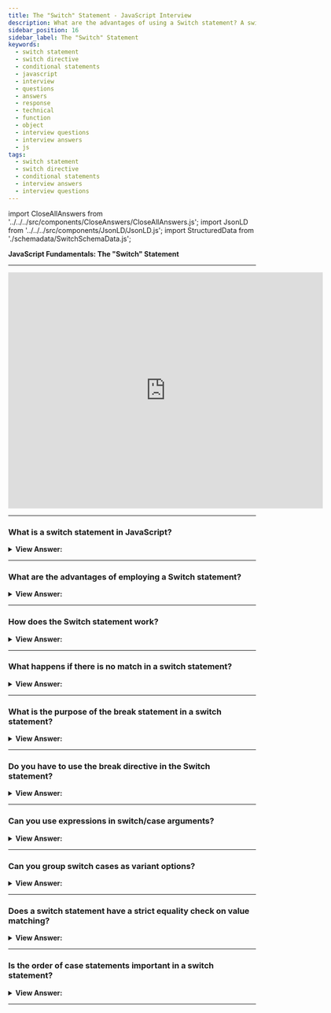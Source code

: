 ```yaml
---
title: The "Switch" Statement - JavaScript Interview
description: What are the advantages of using a Switch statement? A switch statement can replace multiple if checks, it is more descriptive, and easier to read. 
sidebar_position: 16
sidebar_label: The "Switch" Statement
keywords:
  - switch statement
  - switch directive
  - conditional statements
  - javascript
  - interview
  - questions
  - answers
  - response
  - technical
  - function
  - object
  - interview questions
  - interview answers
  - js
tags:
  - switch statement
  - switch directive
  - conditional statements
  - interview answers
  - interview questions
---
```


import CloseAllAnswers from '../../../src/components/CloseAnswers/CloseAllAnswers.js';
import JsonLD from '../../../src/components/JsonLD/JsonLD.js';
import StructuredData from './schemadata/SwitchSchemaData.js';

<JsonLD data={StructuredData} />

<head>
  <title>The Switch Statement | JavaScript Frontend Phone Interview</title>
</head>

**JavaScript Fundamentals: The "Switch" Statement**

---

<div class='videoWrapper'>
<iframe
    width="640"
    height="480"
    src="https://www.youtube.com/embed/Sxjy2d7Ldck"
    frameborder="0"
    allow="autoplay; encrypted-media"
    allowfullscreen
>
</iframe>
</div>

---

<CloseAllAnswers />

### What is a switch statement in JavaScript?

<details>
  <summary><strong>View Answer:</strong></summary>
  <div>
  <div><strong>Interview Response:</strong> A switch statement in JavaScript is a control flow statement that evaluates an expression and executes a specific block of code based on the matched case.
</div><br/>
  </div>
</details>

---

### What are the advantages of employing a Switch statement?

<details>
  <summary><strong>View Answer:</strong></summary>
  <div>
  <div><strong>Interview Response:</strong> A switch statement can replace multiple checks, and it is more descriptive and easier to read. Switch statements improve code readability, provide better performance, simplify complex conditionals, enhance maintainability, and support cleaner syntax.
<br />
  </div><br />
  <div><strong className="codeExample">Code Example:</strong> The SWITCH Statement<br /><br />

  <div></div>

```js
let x = 0;
switch (x) {
  case 0:
    text = 'Off';
    break;
  case 1:
    text = 'On';
    break;
  default:
    text = 'No value found';
}
```

  </div>
  </div>
</details>

---

### How does the Switch statement work?

<details>
  <summary><strong>View Answer:</strong></summary>
  <div>
  <div><strong>Interview Response:</strong> The switch statement works by checking the initial value against the case values. If the initial value equals one of the case values, it stops. An optional default value is used if the switch condition does not equal one of the case values.
</div><br />
  <div><strong className="codeExample">Code Example:</strong> Syntax<br /><br />

  <div></div>

```js
let x = 'value2';

switch(x) {
  case 'value1':  // if (x === 'value1')
    ...
    [break]

  case 'value2':  // if (x === 'value2')
    ...
    [break]

  default:
    ...
    [break]
}
```

  </div>
  </div>
</details>

---

### What happens if there is no match in a switch statement?

<details>
  <summary><strong>View Answer:</strong></summary>
  <div>
  <div><strong>Interview Response:</strong> If no match is found in a switch statement, the code inside the default case executes, if provided. Otherwise, the switch statement exits without action.</div><br/>
  </div>
</details>

---

### What is the purpose of the break statement in a switch statement?

<details>
  <summary><strong>View Answer:</strong></summary>
  <div>
  <div><strong>Interview Response:</strong> The break statement in a switch statement terminates the current case block, preventing fall-through to subsequent cases and ensuring only one case block executes.</div><br/>
  </div>
</details>

---

### Do you have to use the break directive in the Switch statement?

<details>
  <summary><strong>View Answer:</strong></summary>
  <div>
  <div><strong>Interview Response:</strong> No, but we should proceed with caution because the execution continues to the proceeding cases without any checks. We should use the break statement according to the specification.
</div><br />
  <div><strong className="codeExample">Code Example:</strong> An example without break<br /><br />

  <div></div>

```js
let a = 2 + 2;

switch (a) {
  case 3:
    alert('Too small');
  case 4:
    alert('Exactly!');
  case 5:
    alert('Too big');
  default:
    alert("I don't know such values");
}

// Output:
// 'Exactly'
// 'Too Big'
// 'I don't know such values'
```

  </div>
  </div>
</details>

---

### Can you use expressions in switch/case arguments?

<details>
  <summary><strong>View Answer:</strong></summary>
  <div>
  <div><strong>Interview Response:</strong> Yes, it's possible to use expressions as arguments for switch and case statements, as long as they evaluate to a valid constant value or variable for comparison.
</div><br />
  <div><strong className="codeExample">Code Example:</strong><br /><br />

  <div></div>

```js
let a = '1';
let b = 0;

switch (+a) {
  case b + 1:
    console.log('this runs, because +a is 1, exactly equals b+1');
    break;
  default:
    console.log("this doesn't run");
}
// Output: this runs, because +a is 1, exactly equals b+1

//////////////////////////////////////

let a = 10;
let b = 0;

switch (a * 10) {
  case 100:
    console.log('this runs, because +a is 1, exactly equals b+1');
    break;
  default:
    console.log("this doesn't run");
}
// Output: this runs, because a * 10 = 100
```

  </div>
  </div>
</details>

---

### Can you group switch cases as variant options?

<details>
  <summary><strong>View Answer:</strong></summary>
  <div>
  <div><strong>Interview Response:</strong> Yes, you can group switch cases as variant options by stacking case labels without any code or break between them, allowing multiple cases to share a single block.
</div><br />
  <div><strong className="codeExample">Code Example:</strong> For instance, suppose we want the identical code to run for cases 3 and 5.<br /><br />

  <div></div>

```js
let a = 3;

switch (a) {
  case 4:
    alert('Right!');
    break;

  case 3: // (*) grouped two cases
  case 5:
    alert('Wrong!');
    alert("Why don't you take a math class?");
    break;

  default:
    alert('The result is strange. Really.');
}
```

  </div>
  </div>
</details>

---

### Does a switch statement have a strict equality check on value matching?

<details>
  <summary><strong>View Answer:</strong></summary>
  <div>
  <div><strong>Interview Response:</strong> Switch statements use strict equality checks for value matching, meaning both value and type must match for a case to execute. No type coercion occurs during comparison.
</div><br />
  <div><strong className="codeExample">Code Example:</strong><br /><br />

  <div></div>

```js
let arg = prompt('Enter a value?');
switch (arg) {
  case '0':
  case '1':
    alert('One or zero');
    break;

  case '2':
    alert('Two');
    break;

  case 3:
    alert('Never executes!');
    break;
  default:
    alert('An unknown value');
}
```

  </div>
  </div>
</details>

---

### Is the order of case statements important in a switch statement?

<details>
  <summary><strong>View Answer:</strong></summary>
  <div>
  <div><strong>Interview Response:</strong> The order of case statements is important in a switch statement, especially when employing fall-through behavior. Cases are evaluated sequentially, so a matching case found earlier will prevent subsequent cases from being tested, affecting execution and performance.</div><br/>
  </div>
</details>

---
